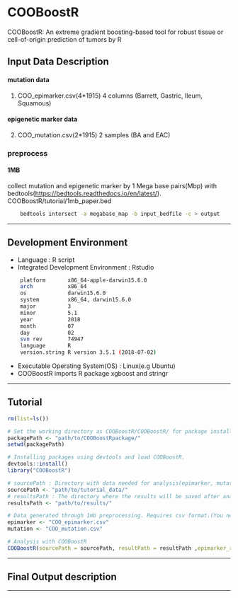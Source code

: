 # COOBoostR
COOBoostR: An extreme gradient boosting-based tool for robust tissue or cell-of-origin prediction of tumors by R
## Input Data Description

#### mutation data
1. COO_epimarker.csv(4*1915)
4 columns (Barrett, Gastric, Ileum, Squamous)

#### epigenetic marker data
2. COO_mutation.csv(2*1915)
2 samples (BA and EAC)

### preprocess 

#### 1MB 

collect mutation and epigenetic marker by 1 Mega base pairs(Mbp) with bedtools(https://bedtools.readthedocs.io/en/latest/).
COOBoostR/tutorial/1mb_paper.bed
```bash
    bedtools intersect -a megabase_map -b input_bedfile -c > output
```

--------------------------------
## Development Environment

- Language : R script
- Integrated Development Environment : Rstudio
```bash
    platform       x86_64-apple-darwin15.6.0   
    arch           x86_64                      
    os             darwin15.6.0                
    system         x86_64, darwin15.6.0        
    major          3                           
    minor          5.1                         
    year           2018                        
    month          07                          
    day            02                          
    svn rev        74947                       
    language       R                           
    version.string R version 3.5.1 (2018-07-02)
```
- Executable Operating System(OS) : Linux(e.g Ubuntu)
- COOBoostR imports R package xgboost and stringr 
--------------------------------
## Tutorial

```R 
rm(list=ls())

# Set the working directory as COOBoostR/COOBoostR/ for package installation.
packagePath <- "path/to/COOBoostRpackage/"
setwd(packagePath)

# Installing packages using devtools and load COOBoostR.
devtools::install()
library("COOBoostR")

# sourcePath : Directory with data needed for analysis(epimarker, mutation).
sourcePath <- "path/to/tutorial_data/"
# resultsPath : The directory where the results will be saved after analysis. 
resultsPath <- "path/to/results/" 

# Data generated through 1mb preprocessing. Requires csv format.(You need a csv file name, not a data frame or variable.)
epimarker <- "COO_epimarker.csv"
mutation <- "COO_mutation.csv"

# Analysis with COOBoostR
COOBoostR(sourcePath = sourcePath, resultPath = resultPath ,epimarker_rawdata = epimarker , mutation_rawdata = mutation, mEta = 0.01, mdepth = 2)
```
--------------------------------
## Final Output description

--------------------------------


